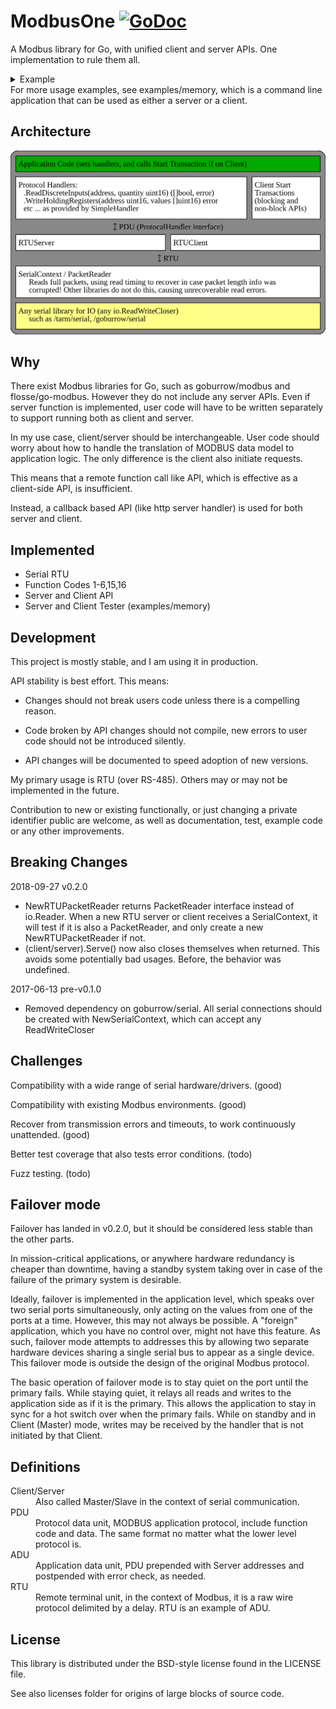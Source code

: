 # ModbusOne [![GoDoc](https://godoc.org/github.com/xiegeo/modbusone?status.svg)](https://godoc.org/github.com/xiegeo/modbusone)
A Modbus library for Go, with unified client and server APIs.
One implementation to rule them all.
<details>
  <summary>Example</summary>

[embedmd]:# (examples_test.go /\/\/ handlerGenerator/ /end readme example/)
```go
// handlerGenerator returns ProtocolHandlers that interact with our application.
// In this example, we are only using Holding Registers.
func handlerGenerator(name string) modbusone.ProtocolHandler {
    return &modbusone.SimpleHandler{
        ReadHoldingRegisters: func(address, quantity uint16) ([]uint16, error) {
            fmt.Printf("%v ReadHoldingRegisters from %v, quantity %v\n",
                name, address, quantity)
            r := make([]uint16, quantity)
            // application code that fills in r here
            return r, nil
        },
        WriteHoldingRegisters: func(address uint16, values []uint16) error {
            fmt.Printf("%v WriteHoldingRegisters from %v, quantity %v\n",
                name, address, len(values))
            // application code here
            return nil
        },
        OnErrorImp: func(req modbusone.PDU, errRep modbusone.PDU) {
            fmt.Printf("%v received error:%x in request:%x", name, errRep, req)
        },
    }
}

func Example_serialPort() {
    // Server id and baudRate, for Modbus over serial port.
    id := byte(1)
    baudRate := int64(19200)

    // Open serial connections:
    clientSerial, serverSerial := newInternalSerial()
    // Normally we want to open a serial connection from serial.OpenPort
    // such as github.com/tarm/serial. modbusone can take any io.ReadWriteCloser,
    // so we created two that talks to each other for demonstration here.

    // SerialContext adds baudRate information to calculate
    // the duration that data transfers should takes.
    // It also records Stats of read and dropped packets.
    clientSerialContext := modbusone.NewSerialContext(clientSerial, baudRate)
    serverSerialContext := modbusone.NewSerialContext(serverSerial, baudRate)

    // You can create either a client or a server from a SerialContext and an id.
    client := modbusone.NewRTUClient(clientSerialContext, id)
    server := modbusone.NewRTUServer(serverSerialContext, id)

    // Create Handler to handle client and server actions.
    handler := handlerGenerator

    termChan := make(chan error)

    // Now we are ready to serve!
    // Serve is blocking until the serial connection has io errors or is closed.
    // So we use a goroutine to start it and continue setting up our demo.
    go client.Serve(handler("client"))
    go func() {
        //A server is Started to same way as a client
        err := server.Serve(handler("server"))
        // Do something with the err here.
        // For a command line app, you probably want to terminate.
        // For a service, you probably want to wait until you can open the serial port again.
        termChan <- err
    }()
    defer client.Close()
    defer server.Close()

    // If you only need to support server side, then you are done.
    // If you need to support client side, then you need to make requests.
    startAddress := uint16(0)
    quantity := uint16(200)
    reqs, err := modbusone.MakePDURequestHeaders(modbusone.FcReadHoldingRegisters,
        startAddress, quantity, nil)
    if err != nil {
        fmt.Println(err) //if what you asked for is not possible.
    }
    // Larger than allowed requests are split to many packets.
    fmt.Println("reqs count:", len(reqs))

    // We can add more requests, even of different types.
    // The last nil is replaced by the reqs to append to.
    startAddress = uint16(1000)
    quantity = uint16(100)
    reqs, err = modbusone.MakePDURequestHeaders(modbusone.FcWriteMultipleRegisters,
        startAddress, quantity, reqs)
    if err != nil {
        fmt.Println(err)
    }
    fmt.Println("reqs count:", len(reqs))

    // Range over the requests to handle each individually,
    for _, r := range reqs {
        err = client.DoTransaction(r)
        if err != nil {
            fmt.Println(err, "on", r) // The server timed out, or the connection was closed.
        }
    }
    // or just do them all at once. Notice that reqs can be reused.
    n, err := modbusone.DoTransactions(client, id, reqs)
    if err != nil {
        fmt.Println(err, "on", reqs[n])
    }

    // Clean up
    server.Close()
    err = <-termChan
    fmt.Println("serve terminated:", err)

    //Output:
    //reqs count: 2
    //reqs count: 3
    //server ReadHoldingRegisters from 0, quantity 125
    //client WriteHoldingRegisters from 0, quantity 125
    //server ReadHoldingRegisters from 125, quantity 75
    //client WriteHoldingRegisters from 125, quantity 75
    //client ReadHoldingRegisters from 1000, quantity 100
    //server WriteHoldingRegisters from 1000, quantity 100
    //server ReadHoldingRegisters from 0, quantity 125
    //client WriteHoldingRegisters from 0, quantity 125
    //server ReadHoldingRegisters from 125, quantity 75
    //client WriteHoldingRegisters from 125, quantity 75
    //client ReadHoldingRegisters from 1000, quantity 100
    //server WriteHoldingRegisters from 1000, quantity 100
    //serve terminated: io: read/write on closed pipe
} //end readme example
```

</details>
For more usage examples, see examples/memory, which is a command line application that can be used as either a server or a client.

## Architecture

![modbusone architecture](./modbusone_architecture.svg)

## Why

There exist Modbus libraries for Go, such as goburrow/modbus and flosse/go-modbus.
However they do not include any server APIs. Even if server function is implemented, user code will have to be written separately to support running both as client and server.

In my use case, client/server should be interchangeable. User code should worry about how to handle the translation of MODBUS data model to application logic. The only difference is the client also initiate requests.

This means that a remote function call like API, which is effective as a client-side API, is insufficient.

Instead, a callback based API (like http server handler) is used for both server and client.

## Implemented

- Serial RTU
- Function Codes 1-6,15,16
- Server and Client API
- Server and Client Tester (examples/memory)

## Development

This project is mostly stable, and I am using it in production.

API stability is best effort. This means:

- Changes should not break users code unless there is a compelling reason.

- Code broken by API changes should not compile, new errors to user code should not be introduced silently. 

- API changes will be documented to speed adoption of new versions.

My primary usage is RTU (over RS-485). Others may or may not be implemented in the future.

Contribution to new or existing functionally, or just changing a private identifier public are welcome, as well as documentation, test, example code or any other improvements.

## Breaking Changes

2018-09-27 v0.2.0

- NewRTUPacketReader returns PacketReader interface instead of io.Reader. When a new RTU server or client receives a SerialContext, it will test if it is also a PacketReader, and only create a new NewRTUPacketReader if not.
- (client/server).Serve() now also closes themselves when returned. This avoids some potentially bad usages. Before, the behavior was undefined.

2017-06-13 pre-v0.1.0

- Removed dependency on goburrow/serial. All serial connections should be created with NewSerialContext, which can accept any ReadWriteCloser

## Challenges

Compatibility with a wide range of serial hardware/drivers. (good)

Compatibility with existing Modbus environments. (good)

Recover from transmission errors and timeouts, to work continuously unattended. (good)

Better test coverage that also tests error conditions. (todo) 

Fuzz testing. (todo) 

## Failover mode

Failover has landed in v0.2.0, but it should be considered less stable than the other parts.

In mission-critical applications, or anywhere hardware redundancy is cheaper than downtime, having a standby system taking over in case of the failure of the primary system is desirable.

Ideally, failover is implemented in the application level, which speaks over two serial ports simultaneously, only acting on the values from one of the ports at a time. However, this may not always be possible. A "foreign" application, which you have no control over, might not have this feature. As such, failover mode attempts to addresses this by allowing two separate hardware devices sharing a single serial bus to appear as a single device. This failover mode is outside the design of the original Modbus protocol.

The basic operation of failover mode is to stay quiet on the port until the primary fails. While staying quiet, it relays all reads and writes to the application side as if it is the primary. This allows the application to stay in sync for a hot switch over when the primary fails. While on standby and in Client (Master) mode, writes may be received by the handler that is not initiated by that Client.

## Definitions

<dl>
<dt>Client/Server
  <dd>Also called Master/Slave in the context of serial communication.
<dt>PDU
  <dd>Protocol data unit, MODBUS application protocol, include function code and data. The same format no matter what the lower level protocol is.
<dt>ADU
  <dd>Application data unit, PDU prepended with Server addresses and postpended with error check, as needed.
<dt>RTU
  <dd>Remote terminal unit, in the context of Modbus, it is a raw wire protocol delimited by a delay. RTU is an example of ADU.
</dl>

## License

This library is distributed under the BSD-style license found in the LICENSE file.

See also licenses folder for origins of large blocks of source code.
